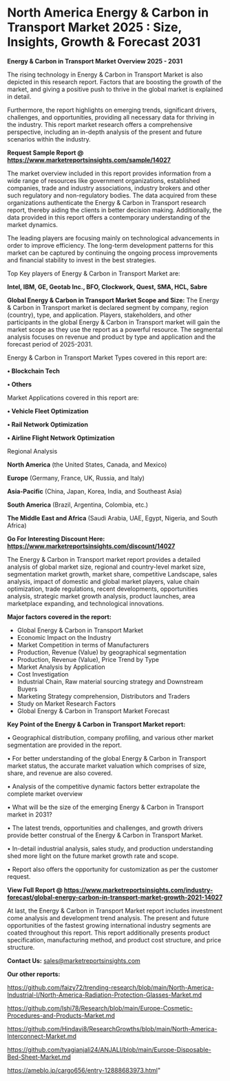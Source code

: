 # North America Energy & Carbon in Transport Market 2025 : Size, Insights, Growth & Forecast 2031

<Strong> Energy & Carbon in Transport Market Overview 2025 - 2031</strong>

The rising technology in Energy & Carbon in Transport Market is also depicted in this research report. Factors that are boosting the growth of the market, and giving a positive push to thrive in the global market is explained in detail.

Furthermore, the report highlights on emerging trends, significant drivers, challenges, and opportunities, providing all necessary data for thriving in the industry. This report market research offers a comprehensive perspective, including an in-depth analysis of the present and future scenarios within the industry.

<strong>Request Sample Report @ <a href=https://www.marketreportsinsights.com/sample/14027>https://www.marketreportsinsights.com/sample/14027</a></strong>

The market overview included in this report provides information from a wide range of resources like government organizations, established companies, trade and industry associations, industry brokers and other such regulatory and non-regulatory bodies. The data acquired from these organizations authenticate the Energy & Carbon in Transport research report, thereby aiding the clients in better decision making. Additionally, the data provided in this report offers a contemporary understanding of the market dynamics.

The leading players are focusing mainly on technological advancements in order to improve efficiency. The long-term development patterns for this market can be captured by continuing the ongoing process improvements and financial stability to invest in the best strategies.

Top Key players of Energy & Carbon in Transport Market are:

<strong>Intel, IBM, GE, Geotab Inc., BFO, Clockwork, Quest, SMA, HCL, Sabre</strong>

<strong><b>Global Energy & Carbon in Transport Market Scope and Size:</b></strong>
The Energy & Carbon in Transport market is declared segment by company, region (country), type, and application. Players, stakeholders, and other participants in the global Energy & Carbon in Transport market will gain the market scope as they use the report as a powerful resource. The segmental analysis focuses on revenue and product by type and application and the forecast period of 2025-2031.

Energy & Carbon in Transport Market Types covered in this report are:

<strong>• Blockchain Tech

• Others</strong>

Market Applications covered in this report are:

<strong>• Vehicle Fleet Optimization

• Rail Network Optimization

• Airline Flight Network Optimization</strong> 

Regional Analysis

<strong>North America</strong> (the United States, Canada, and Mexico)

<strong>Europe</strong> (Germany, France, UK, Russia, and Italy)

<strong>Asia-Pacific</strong> (China, Japan, Korea, India, and Southeast Asia)

<strong>South America</strong> (Brazil, Argentina, Colombia, etc.)

<strong>The Middle East and Africa</strong> (Saudi Arabia, UAE, Egypt, Nigeria, and South Africa)

<strong>Go For Interesting Discount Here: <a href=https://www.marketreportsinsights.com/discount/14027>https://www.marketreportsinsights.com/discount/14027</a></strong>

The Energy & Carbon in Transport market report provides a detailed analysis of global market size, regional and country-level market size, segmentation market growth, market share, competitive Landscape, sales analysis, impact of domestic and global market players, value chain optimization, trade regulations, recent developments, opportunities analysis, strategic market growth analysis, product launches, area marketplace expanding, and technological innovations.

<strong><b>Major factors covered in the report:</b></strong>
<ul>
  <li>Global Energy & Carbon in Transport Market </li>
  <li>Economic Impact on the Industry</li>
  <li>Market Competition in terms of Manufacturers</li>
  <li>Production, Revenue (Value) by geographical segmentation</li>
  <li>Production, Revenue (Value), Price Trend by Type</li>
  <li>Market Analysis by Application</li>
  <li>Cost Investigation</li>
  <li>Industrial Chain, Raw material sourcing strategy and Downstream Buyers</li>
  <li>Marketing Strategy comprehension, Distributors and Traders</li>
  <li>Study on Market Research Factors</li>
  <li>Global Energy & Carbon in Transport Market Forecast</li>
</ul>

<strong><b>Key Point of the Energy & Carbon in Transport Market report:</b></strong>

• Geographical distribution, company profiling, and various other market segmentation are provided in the report.

• For better understanding of the global Energy & Carbon in Transport market status, the accurate market valuation which comprises of size, share, and revenue are also covered.

• Analysis of the competitive dynamic factors better extrapolate the complete market overview

• What will be the size of the emerging Energy & Carbon in Transport market in 2031?

• The latest trends, opportunities and challenges, and growth drivers provide better construal of the Energy & Carbon in Transport Market.

• In-detail industrial analysis, sales study, and production understanding shed more light on the future market growth rate and scope.

• Report also offers the opportunity for customization as per the customer request.

<strong><b>View Full Report @ <a href=https://www.marketreportsinsights.com/industry-forecast/global-energy-carbon-in-transport-market-growth-2021-14027>https://www.marketreportsinsights.com/industry-forecast/global-energy-carbon-in-transport-market-growth-2021-14027</a></b></strong>


At last, the Energy & Carbon in Transport Market report includes investment come analysis and development trend analysis. The present and future opportunities of the fastest growing international industry segments are coated throughout this report. This report additionally presents product specification, manufacturing method, and product cost structure, and price structure.

<strong>Contact Us:</strong>
sales@marketreportsinsights.com

<strong>Our other reports:</strong>

<a href=https://github.com/faizy72/trending-research/blob/main/North-America-Industrial-I/North-America-Radiation-Protection-Glasses-Market.md>https://github.com/faizy72/trending-research/blob/main/North-America-Industrial-I/North-America-Radiation-Protection-Glasses-Market.md</a>

<a href=https://github.com/Ishi78/Research/blob/main/Europe-Cosmetic-Procedures-and-Products-Market.md>https://github.com/Ishi78/Research/blob/main/Europe-Cosmetic-Procedures-and-Products-Market.md</a>

<a href=https://github.com/Hindavi8/ResearchGrowths/blob/main/North-America-Interconnect-Market.md>https://github.com/Hindavi8/ResearchGrowths/blob/main/North-America-Interconnect-Market.md</a>

<a href=https://github.com/tyagianjali24/ANJALI/blob/main/Europe-Disposable-Bed-Sheet-Market.md>https://github.com/tyagianjali24/ANJALI/blob/main/Europe-Disposable-Bed-Sheet-Market.md</a>

<a href=https://ameblo.jp/cargo656/entry-12888683973.html>https://ameblo.jp/cargo656/entry-12888683973.html</a>"
